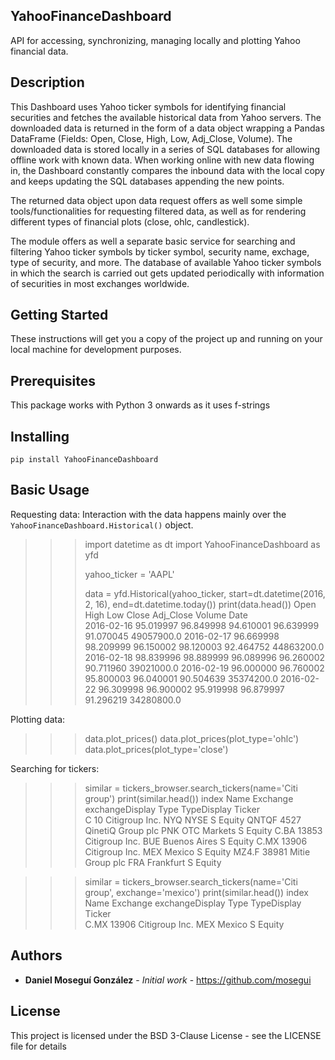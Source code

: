 YahooFinanceDashboard
---------------------

API for accessing, synchronizing, managing locally and plotting Yahoo financial data. 

Description
-----------
This Dashboard uses Yahoo ticker symbols for identifying financial securities and fetches the available historical data from Yahoo servers. The downloaded data is returned in the form of a data object wrapping a Pandas DataFrame (Fields: Open, Close, High, Low, Adj_Close, Volume). The downloaded data is stored locally in a series of SQL databases for allowing offline work with known data. When working online with new data flowing in, the Dashboard constantly compares the inbound data with the local copy and keeps updating the SQL databases appending the new points.

The returned data object upon data request offers as well some simple tools/functionalities for requesting filtered data, as well as for rendering different types of financial plots (close, ohlc, candlestick).

The module offers as well a separate basic service for searching and filtering Yahoo ticker symbols by ticker symbol, security name, exchage, type of security, and more. The database of available Yahoo ticker symbols in which the search is carried out gets updated periodically with information of securities in most exchanges worldwide.

Getting Started
---------------
These instructions will get you a copy of the project up and running on your local machine for development purposes.

Prerequisites
-------------
This package works with Python 3 onwards as it uses f-strings

Installing
----------
``pip install YahooFinanceDashboard``


Basic Usage
-----------
Requesting data: Interaction with the data happens mainly over the ``YahooFinanceDashboard.Historical()`` object.

>>> import datetime as dt
>>> import YahooFinanceDashboard as yfd
>>>
>>> yahoo_ticker = 'AAPL'
>>>
>>> data = yfd.Historical(yahoo_ticker, start=dt.datetime(2016, 2, 16), end=dt.datetime.today())
>>> print(data.head())
                 Open       High        Low      Close  Adj_Close      Volume
Date                                                                         
2016-02-16  95.019997  96.849998  94.610001  96.639999  91.070045  49057900.0
2016-02-17  96.669998  98.209999  96.150002  98.120003  92.464752  44863200.0
2016-02-18  98.839996  98.889999  96.089996  96.260002  90.711960  39021000.0
2016-02-19  96.000000  96.760002  95.800003  96.040001  90.504639  35374200.0
2016-02-22  96.309998  96.900002  95.919998  96.879997  91.296219  34280800.0


Plotting data:

>>> data.plot_prices()
>>> data.plot_prices(plot_type='ohlc')
>>> data.plot_prices(plot_type='close')


Searching for tickers:

>>> similar = tickers_browser.search_tickers(name='Citi group')
>>> print(similar.head())
        index               Name Exchange exchangeDisplay Type TypeDisplay
Ticker                                                                    
C          10     Citigroup Inc.      NYQ            NYSE    S      Equity
QNTQF    4527  QinetiQ Group plc      PNK     OTC Markets    S      Equity
C.BA    13853     Citigroup Inc.      BUE    Buenos Aires    S      Equity
C.MX    13906     Citigroup Inc.      MEX          Mexico    S      Equity
MZ4.F   38981    Mitie Group plc      FRA       Frankfurt    S      Equity

>>> similar = tickers_browser.search_tickers(name='Citi group', exchange='mexico')
>>> print(similar.head())
        index            Name Exchange exchangeDisplay Type TypeDisplay
Ticker                                                                 
C.MX    13906  Citigroup Inc.      MEX          Mexico    S      Equity


Authors
-------
* **Daniel Moseguí González** - *Initial work* - https://github.com/mosegui

License
-------
This project is licensed under the BSD 3-Clause License - see the LICENSE file for details
